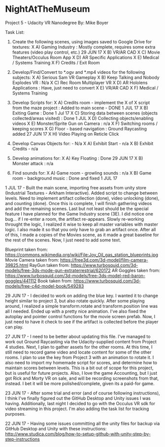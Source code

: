 # NightAtTheMuseum
Project 5 - Udacity VR Nanodegree
By: Mike Boyer

Task List:
1) Create the following scenes, using images saved to Google Drive for textures:
X	A) Gaming Industry : Mostly complete, requires some extra features (video play control, etc.) 29 JUN 17
X	B) VR/AR CAD
X	C) Movie Theaters/Occulus Room App
X	D) AR Specific Applications
X	E) Medical / Systems Training
X	F) Credits / Exit Room
	
2) Develop/Find/Convert to *.ogv and *.mp4 videos for the following subjects:
X	A) Serious Sam VR Gameplay
X	B) Keep Talking and Nobody Explodes VR : N/a
X	C) Rec Room Multiplayer VR
X	D) AR Hololens Applications : Have, just need to convert
X	E) VR/AR CAD 
X	F) Medical / Systems Training
	
3) Develop Scripts for:
X	A) Credits room - implement the X of X script from the maze project : Added to main scene - DONE 1 JUL 17
X	B) Exiting Game : Done 1 Jul 17
X	C) Storing data between scenes (objects collected/areas visited) : Done 1 JUL
X	D) Collecting objects/enabling videos
X	E) Monster/Sprite Gun on Camera  : n/a
X	F) Switching rooms / keeping scores
X	G) Floor - based navigation : Ground Raycasting added 27 JUN 17
X	H) Video Playing on Reticle Click

4) Develop Canvas Objects for: - N/a
X	A) Exhibit Start - n/a
X	B) Exhibit Credits - n/a

5) Develop animations for:
X	A) Key Floating : Done 29 JUN 17
X	B) Monster attack : n/a

6) Find sounds for:
X	A) Game room - growling sounds : n/a
X	B) Game room - background music : Done and fixed 1 JUL 17
	
	
1 JUL 17 - Built the main scene, importing free assets from unity store (Industrial Textures - Arkham Interactive).
Added script to change between levels. Need to implement artifact collection (done), video unlocking (done), and counting (done). Once this
is complete, I will finish gathering videos and add the remaining scenes. Last but not least should be the special feature
I have planned for the Game Industry scene (3E). I did notice one bug... if I re-enter a room, the artifact re-appears.
Slowly re-working throught the logic, I realized it wise to keep all master variables with master logic. I also made it
so that you only have to grab an artifact once. After all of this, I made a copies of the Movies scene, as it made a great
baseline for the rest of the scenes. Now, I just need to add some text.

Blueprint taken from: https://commons.wikimedia.org/wiki/File:Joy_Oil_gas_station_blueprints.jpg
Movie Camera taken from: https://free3d.com/3d-model/film-camera-39825.html
RayGun taken from: https://www.turbosquid.com/3d-models/free-3ds-mode-gun-extraterrestrial/620172
AR Goggles taken from: https://www.turbosquid.com/3d-models/free-3ds-model-red-baron-goggles/441112
Book taken from: https://www.turbosquid.com/3d-models/free-c4d-model-book/549283

	
29 JUN 17 - I decided to work on adding the blue key. I wanted it to change height similar to project 3, but also rotate quickly.
After some playing around, I realized a simple transform.rotate and transform.position line was all I needed. Ended up with a pretty
nice animation. I've also fixed the autoplay and pointer control functions for the movie screen prefab. Now, I just need to have it
check to see if the artifact is collected before the player can play.

27 JUN 17 -  I need to be better about updating this file. I've managed to work out Ground Raycasting via the Udacity-supplied
content from Project 4 studies. Next, I plan to gather assets for the other rooms. At this time, I still need to record game video
and locate content for some of the other rooms. I plan to use the key from Project 3 with an animation to rotate it. I also need
to import my homemade script for scores, and determine how to maintain scores between levels. This is a bit out of scope for this 
project, but is useful for future projects. Also, I love the game Accounting, but I just got Rick and Morty VR on sale, and will
be recording screenshots from that, instead. I bet it will be more polished/complete, given its a paid-for game.

23 JUN 17 -
After some trial and error (and of course following instructions), I think I've finally figured out the GitHub Desktop
and Unity issues I was having. Additionally, last night I decided to go with the Occulus VR sdk for video streaming
in this project. I'm also adding the task list for tracking purposes.

22 JUN 17 - 
Having some issues committing all the unity files for backup via GitHub Desktop and Unity with these instructions:
http://www.studica.com/blog/how-to-setup-github-with-unity-step-by-step-instructions

